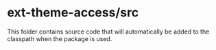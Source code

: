 # ext-theme-access/src

This folder contains source code that will automatically be added to the classpath when
the package is used.
